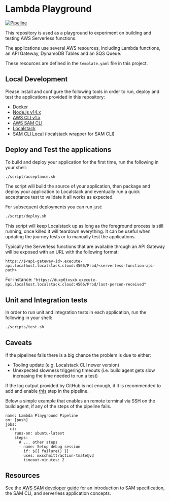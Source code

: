 # Lambda Playground

[![Pipeline](https://github.com/th3n3rd/lambda-playground/actions/workflows/pipeline.yml/badge.svg?branch=main)](https://github.com/th3n3rd/lambda-playground/actions/workflows/pipeline.yml)

This repository is used as a playground to experiment on building and testing AWS Serverless functions.

The applications use several AWS resources, including Lambda functions, an API Gateway, DynamoDB Tables and an SQS Queue.

These resources are defined in the `template.yaml` file in this project.

## Local Development

Please install and configure the following tools in order to run, deploy and test the applications provided in this repository:

* [Docker](https://docs.docker.com/get-docker/)
* [Node.js v14.x](https://nodejs.org/en/download/releases/)
* [AWS CLI v1.x](https://docs.aws.amazon.com/cli/latest/userguide/getting-started-install.html#getting-started-install-instructions)
* [AWS SAM CLI](https://docs.aws.amazon.com/serverless-application-model/latest/developerguide/serverless-sam-cli-install.html)
* [Localstack](https://docs.localstack.cloud/get-started/#installation)
* [SAM CLI Local](https://docs.localstack.cloud/integrations/aws-sam/#aws-sam-cli-for-localstack) (localstack wrapper for SAM CLI)

## Deploy and Test the applications

To build and deploy your application for the first time, run the following in your shell:

```bash
./script/acceptance.sh
```

The script will build the source of your application, then package and deploy your application to Localstack and eventually
run a quick acceptance test to validate it all works as expected.

For subsequent deployments you can run just:

```bash
./script/deploy.sh
```

This script will keep Localstack up as long as the foreground process is still running, once killed it will
teardown everything.
It can be useful when updating the journey tests or to manually test the applications.

Typically the Serverless functions that are available through an API Gateway will be exposed with an URL with the following format:

```
https://$<api-gateway-id>.execute-api.localhost.localstack.cloud:4566/Prod/<serverless-function-api-path>
```

For instance: `"https://duxy6txsxb.execute-api.localhost.localstack.cloud:4566/Prod/last-person-received"`

## Unit and Integration tests

In order to run unit and integration tests in each application, run the following in your shell:

```bash
./scripts/test.sh
```

## Caveats

If the pipelines fails there is a big chance the problem is due to either:

* Tooling update (e.g. Localstack CLI newer version)
* Unexpected slowness triggering timeouts (i.e. build agent gets slow increasing the time needed to run a test)

If the log output provided by GitHub is not enough, it It is recommended to add and enable [this](https://github.com/mxschmitt/action-tmate) step in the pipeline.

Below a simple example that enables an remote terminal via SSH on the build agent, if any of the steps of the pipeline fails.

```shell
name: Lambda Playground Pipeline
on: [push]
jobs:
  ci:
    runs-on: ubuntu-latest
    steps:
      # ... other steps
      - name: Setup debug session
        if: ${{ failure() }}
        uses: mxschmitt/action-tmate@v3
        timeout-minutes: 2
```

## Resources

See the [AWS SAM developer guide](https://docs.aws.amazon.com/serverless-application-model/latest/developerguide/what-is-sam.html) for an introduction to SAM specification, the SAM CLI, and serverless application concepts.
